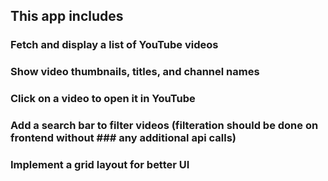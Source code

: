 ## This app includes
### Fetch and display a list of YouTube videos
### Show video thumbnails, titles, and channel names
### Click on a video to open it in YouTube
### Add a search bar to filter videos (filteration should be done on frontend without ### any additional api calls)
### Implement a grid layout for better UI